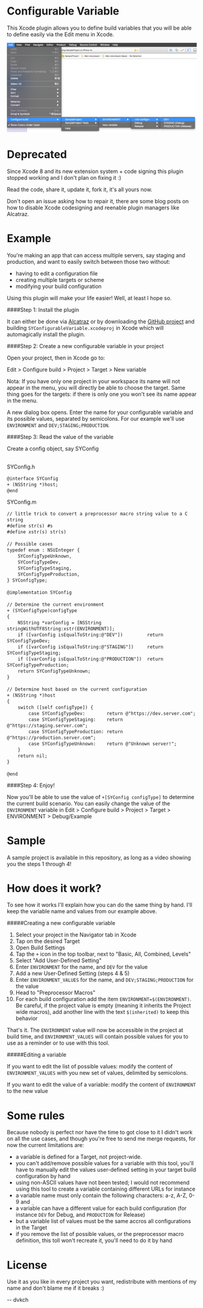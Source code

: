 Configurable Variable
=======

This Xcode plugin allows you to define build variables that you will be able to define easily via the Edit menu in Xcode.

![Screenshot](https://raw.githubusercontent.com/dvkch/SYConfigurableVariable/master/Sample%20screenshot%201.png)

Deprecated
==========

Since Xcode 8 and its new extension system + code signing this plugin stopped working and I don't plan on fixing it :) 

Read the code, share it, update it, fork it, it's all yours now. 

Don't open an issue asking how to repair it, there are some blog posts on how to disable Xcode codesigning and reenable plugin managers like Alcatraz.

Example
=======

You're making an app that can access multiple servers, say staging and production, and want to easily switch between those two without:
- having to edit a configuration file
- creating multiple targets or scheme
- modifying your build configuration

Using this plugin will make your life easier! Well, at least I hope so.

####Step 1: Install the plugin

It can either be done via [Alcatraz](http://alcatraz.io/) or by downloading the [GitHub project](github.com/dvkch/SYConfigurableVariable) and building `SYConfigurableVariable.xcodeproj` in Xcode which will automagically install the plugin.

####Step 2: Create a new configurable variable in your project

Open your project, then in Xcode go to: 

Edit > Configure build > Project > Target > New variable

Nota: If you have only one project in your workspace its name will not appear in the menu, you will directly be able to choose the target. Same thing goes for the targets: if there is only one you won't see its name appear in the menu.

A new dialog box opens. Enter the name for your configurable variable and its possible values, separated by semicolons. For our example we'll use `ENVIRONMENT` and `DEV;STAGING;PRODUCTION`.

####Step 3: Read the value of the variable

Create a config object, say SYConfig

<br />
SYConfig.h

	@interface SYConfig
	+ (NSString *)host;
	@end


SYConfig.m

	// little trick to convert a preprocessor macro string value to a C string
	#define str(s) #s
	#define xstr(s) str(s)
	
	// Possible cases
	typedef enum : NSUInteger {
	    SYConfigTypeUnknown,
	    SYConfigTypeDev,
	    SYConfigTypeStaging,
	    SYConfigTypeProduction,
	} SYConfigType;
	
	@implementation SYConfig
	
	// Determine the current environment
	+ (SYConfigType)configType
	{
	    NSString *varConfig = [NSString stringWithUTF8String:xstr(ENVIRONMENT)];
	    if ([varConfig isEqualToString:@"DEV"])         return SYConfigTypeDev;
	    if ([varConfig isEqualToString:@"STAGING"])     return SYConfigTypeStaging;
	    if ([varConfig isEqualToString:@"PRODUCTION"])  return SYConfigTypeProduction;
	    return SYConfigTypeUnknown;
	}
	
	// Determine host based on the current configuration
	+ (NSString *)host
	{
	    switch ([self configType]) {
	        case SYConfigTypeDev:        return @"https://dev.server.com";
	        case SYConfigTypeStaging:    return @"https://staging.server.com";
	        case SYConfigTypeProduction: return @"https://production.server.com";
	        case SYConfigTypeUnknown:    return @"Unknown server!";
	    }
	    return nil;
	}
	
	@end

####Step 4: Enjoy!

Now you'll be able to use the value of `+[SYConfig configType]` to determine the current build scenario. You can easily change the value of the `ENVIRONMENT` variable in Edit > Configure build > Project > Target > ENVIRONMENT > Debug/Example

Sample
=======

A sample project is available in this repository, as long as a video showing you the steps 1 through 4!

How does it work?
=======

To see how it works I'll explain how you can do the same thing by hand. I'll keep the variable name and values from our example above.

#####Creating a new configurable variable

1. Select your project in the Navigator tab in Xcode
2. Tap on the desired Target
3. Open Build Settings
4. Tap the `+` icon in the top toolbar, next to "Basic, All, Combined, Levels"
5. Select "Add User-Defined Setting"
6. Enter `ENVIRONMENT` for the name, and `DEV` for the value
7. Add a new User-Defined Setting (steps 4 & 5)
8. Enter `ENVIRONMENT_VALUES` for the name, and `DEV;STAGING;PRODUCTION` for the value
9. Head to "Preprocessor Macros"
10. For each build configuration add the item `ENVIRONMENT=$(ENVIRONMENT)`. Be careful, if the project value is empty (meaning it inherits the Project wide macros), add another line with the text `$(inherited)` to keep this behavior 

That's it. The `ENVIRONMENT` value will now be accessible in the project at build time, and `ENVIRONMENT_VALUES` will contain possible values for you to use as a reminder or to use with this tool.

#####Editing a variable

If you want to edit the list of possible values: modify the content of `ENVIRONMENT_VALUES` with you new set of values, delimited by semicolons.

If you want to edit the value of a variable: modify the content of `ENVIRONMENT` to the new value

Some rules
=======

Because nobody is perfect nor have the time to got close to it I didn't work on all the use cases, and though you're free to send me merge requests, for now the current limitations are:

- a variable is defined for a Target, not project-wide.
- you can't add/remove possible values for a variable with this tool, you'll have to manually edit the values user-defined setting in your target build configuration by hand
- using non-ASCII values have not been tested; I would not recommend using this tool to create a variable containing different URLs for instance
- a variable name must only contain the following characters: a-z, A-Z, 0-9 and `_`
- a variable can have a different value for each build configuration (for instance `DEV` for Debug, and `PRODUCTION` for Release)
- but a variable list of values must be the same accros all configurations in the Target
- if you remove the list of possible values, or the preprocessor macro definition, this toll won't recreate it, you'll need to do it by hand


License
======

Use it as you like in every project you want, redistribute with mentions of my name and don't blame me if it breaks :)

-- dvkch
 